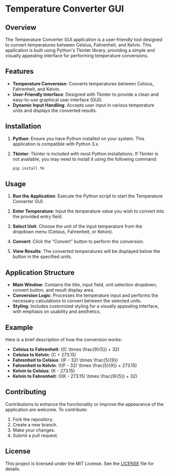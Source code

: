 # Temperature Converter GUI

## Overview

The Temperature Converter GUI application is a user-friendly tool designed to convert temperatures between Celsius, Fahrenheit, and Kelvin. This application is built using Python's Tkinter library, providing a simple and visually appealing interface for performing temperature conversions.

## Features

- **Temperature Conversion**: Converts temperatures between Celsius, Fahrenheit, and Kelvin.
- **User-Friendly Interface**: Designed with Tkinter to provide a clean and easy-to-use graphical user interface (GUI).
- **Dynamic Input Handling**: Accepts user input in various temperature units and displays the converted results.

## Installation

1. **Python**: Ensure you have Python installed on your system. This application is compatible with Python 3.x.

2. **Tkinter**: Tkinter is included with most Python installations. If Tkinter is not available, you may need to install it using the following command:
   ```bash
   pip install tk

## Usage

1. **Run the Application**: Execute the Python script to start the Temperature Converter GUI.

2. **Enter Temperature**: Input the temperature value you wish to convert into the provided entry field.

3. **Select Unit**: Choose the unit of the input temperature from the dropdown menu (Celsius, Fahrenheit, or Kelvin).

4. **Convert**: Click the "Convert" button to perform the conversion.

5. **View Results**: The converted temperatures will be displayed below the button in the specified units.

## Application Structure

- **Main Window**: Contains the title, input field, unit selection dropdown, convert button, and result display area.
- **Conversion Logic**: Processes the temperature input and performs the necessary calculations to convert between the selected units.
- **Styling**: Includes customized styling for a visually appealing interface, with emphasis on usability and aesthetics.

## Example

Here is a brief description of how the conversion works:

- **Celsius to Fahrenheit**: \((C \times \frac{9}{5}) + 32\)
- **Celsius to Kelvin**: \(C + 273.15\)
- **Fahrenheit to Celsius**: \((F - 32) \times \frac{5}{9}\)
- **Fahrenheit to Kelvin**: \(((F - 32) \times \frac{5}{9}) + 273.15\)
- **Kelvin to Celsius**: \(K - 273.15\)
- **Kelvin to Fahrenheit**: \(((K - 273.15) \times \frac{9}{5}) + 32\)

## Contributing

Contributions to enhance the functionality or improve the appearance of the application are welcome. To contribute:

1. Fork the repository.
2. Create a new branch.
3. Make your changes.
4. Submit a pull request.

## License

This project is licensed under the MIT License. See the [LICENSE](LICENSE) file for details.

